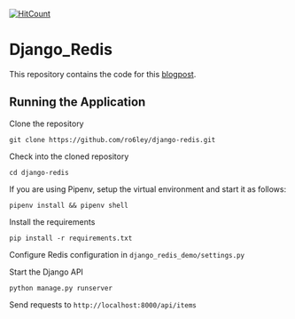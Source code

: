 [![HitCount](http://hits.dwyl.io/ro6ley/django-redis.svg)](http://hits.dwyl.io/ro6ley/django-redis)

# Django_Redis

This repository contains the code for this [blogpost](https://stackabuse.com/working-with-redis-in-python-with-django/).

## Running the Application

Clone the repository

``` shell
git clone https://github.com/ro6ley/django-redis.git
```

Check into the cloned repository

``` shell
cd django-redis
```

If you are using Pipenv, setup the virtual environment and start it as follows:

``` shell
pipenv install && pipenv shell
```

Install the requirements

``` shell
pip install -r requirements.txt
```

Configure Redis configuration in `django_redis_demo/settings.py`

Start the Django API

``` shell
python manage.py runserver
```

Send requests to `http://localhost:8000/api/items`
